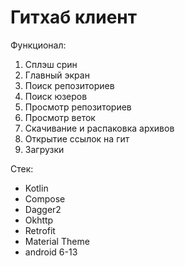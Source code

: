 # Гитхаб клиент

Функционал:

1. Сплэш срин
2. Главный экран
3. Поиск репозиториев
4. Поиск юзеров
5. Просмотр репозиториев
6. Просмотр веток
7. Скачивание и распаковка архивов
8. Открытие ссылок на гит
9. Загрузки

Стек:

- Kotlin
- Compose
- Dagger2
- Okhttp
- Retrofit
- Material Theme
- android 6-13